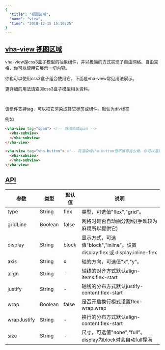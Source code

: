 ```yaml
---
{
  "title": "视图区域",
  "name": "view",
  "time": "2018-12-15 15:10:25"
}
---
```


<section id="view">

# **[vha-view 视图区域](#view)**

vha-view是css3盒子模型的抽象组件，并以极简的方式实现了自由网格、自由宫格，你可以使用它展示一切内容。

你也可以使用css3盒子组合使用它，下面是vha-view常见用法展示。

更详细的用法请查阅css3盒子模型相关资料。

<br />

<p class="ui-r-note _bdc-warning">该组件支持tag，可以把它渲染成其它标签或组件。默认为div标签</p>

例如

```html
<vha-view tag="span"> <!-- 将渲染成span -->
  <vha-subview>
  </vha-subview>
</vha-view>

<vha-view tag="vha-button"> <!-- 将渲染成vha-button但不推荐这么做，你可以渲染成自己的组件。 -->
  <vha-subview>
  </vha-subview>
</vha-view>
```

</section>
<!-- ------------------------------------------- -->
<section id="API">

# **[API](#API)**

参数|类型|默认值|说明
-|-|-|-
type|String|flex|类型，可选值"flex","grid"。
gridLine|Boolean|false|网格时是否自动画分割线(手动较为麻烦所以提供它)
display|String|block|显示方式，可选值"block","inline"。设置display:flex 或 display:inline-flex
axis|String|x|轴的方向，可选值"x","y"。
align|String|-|轴线的对齐方式默认align-items:flex-start
justify|String|-|轴线的分布方式默认justify-content:flex-start
wrap|Boolean|false|是否开启换行模式设置flex-wrap:wrap
wrapJustify|String|-|换行的分布方式默认align-content:flex-start
size|String|-|尺寸，可选值"none","full"。display为block时会自动full撑满


</section>